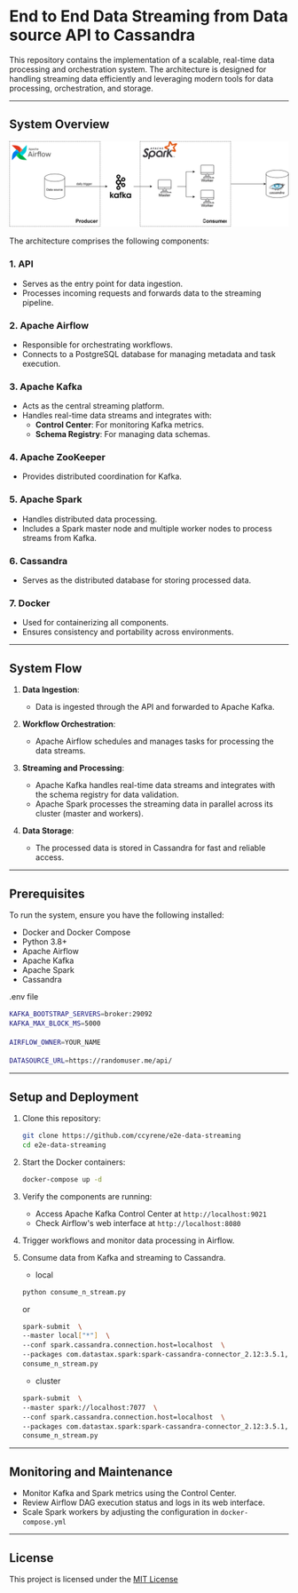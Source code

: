 # End to End Data Streaming from Data source API to Cassandra

This repository contains the implementation of a scalable, real-time data processing and orchestration system. The architecture is designed for handling streaming data efficiently and leveraging modern tools for data processing, orchestration, and storage.

---

## System Overview
![System Overview](https://raw.githubusercontent.com/ccyrene/e2e-data-streaming/main/diagram.svg)


The architecture comprises the following components:

### 1. **API**
   - Serves as the entry point for data ingestion.
   - Processes incoming requests and forwards data to the streaming pipeline.

### 2. **Apache Airflow**
   - Responsible for orchestrating workflows.
   - Connects to a PostgreSQL database for managing metadata and task execution.

### 3. **Apache Kafka**
   - Acts as the central streaming platform.
   - Handles real-time data streams and integrates with:
     - **Control Center**: For monitoring Kafka metrics.
     - **Schema Registry**: For managing data schemas.

### 4. **Apache ZooKeeper**
   - Provides distributed coordination for Kafka.

### 5. **Apache Spark**
   - Handles distributed data processing.
   - Includes a Spark master node and multiple worker nodes to process streams from Kafka.

### 6. **Cassandra**
   - Serves as the distributed database for storing processed data.

### 7. **Docker**
   - Used for containerizing all components.
   - Ensures consistency and portability across environments.

---

## System Flow

1. **Data Ingestion**:
   - Data is ingested through the API and forwarded to Apache Kafka.

2. **Workflow Orchestration**:
   - Apache Airflow schedules and manages tasks for processing the data streams.

3. **Streaming and Processing**:
   - Apache Kafka handles real-time data streams and integrates with the schema registry for data validation.
   - Apache Spark processes the streaming data in parallel across its cluster (master and workers).

4. **Data Storage**:
   - The processed data is stored in Cassandra for fast and reliable access.

---

## Prerequisites

To run the system, ensure you have the following installed:

- Docker and Docker Compose
- Python 3.8+
- Apache Airflow
- Apache Kafka
- Apache Spark
- Cassandra

.env file
```bash
KAFKA_BOOTSTRAP_SERVERS=broker:29092
KAFKA_MAX_BLOCK_MS=5000

AIRFLOW_OWNER=YOUR_NAME

DATASOURCE_URL=https://randomuser.me/api/
```

---

## Setup and Deployment

1. Clone this repository:
   ```bash
   git clone https://github.com/ccyrene/e2e-data-streaming
   cd e2e-data-streaming
   ```

2. Start the Docker containers:
   ```bash
   docker-compose up -d
   ```

3. Verify the components are running:
   - Access Apache Kafka Control Center at `http://localhost:9021`
   - Check Airflow's web interface at `http://localhost:8080`

4. Trigger workflows and monitor data processing in Airflow.

5. Consume data from Kafka and streaming to Cassandra.
    - local
    ```bash
    python consume_n_stream.py 
    ``` 
    or
    ```bash
    spark-submit  \
    --master local["*"]  \
    --conf spark.cassandra.connection.host=localhost  \
    --packages com.datastax.spark:spark-cassandra-connector_2.12:3.5.1,org.apache.spark:spark-sql-kafka-0-10_2.12:3.5.1 \
    consume_n_stream.py
    ```
    - cluster
    ```bash
    spark-submit  \
    --master spark://localhost:7077  \
    --conf spark.cassandra.connection.host=localhost  \
    --packages com.datastax.spark:spark-cassandra-connector_2.12:3.5.1,org.apache.spark:spark-sql-kafka-0-10_2.12:3.5.1 \
    consume_n_stream.py
    ```
---

## Monitoring and Maintenance

- Monitor Kafka and Spark metrics using the Control Center.
- Review Airflow DAG execution status and logs in its web interface.
- Scale Spark workers by adjusting the configuration in `docker-compose.yml`

---

## License

This project is licensed under the [MIT License](LICENSE)